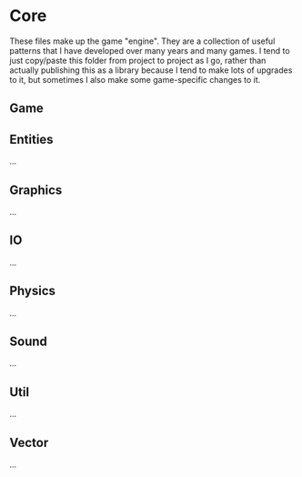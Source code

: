 # Core

These files make up the game "engine". They are a collection of useful patterns that I have developed over many years and many games. I tend to just copy/paste this folder from project to project as I go, rather than actually publishing this as a library because I tend to make lots of upgrades to it,
but sometimes I also make some game-specific changes to it.

## Game

## Entities

...

## Graphics

...

## IO

...

## Physics

...

## Sound

...

## Util

...

## Vector

...
